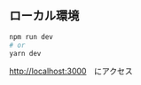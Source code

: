 ## ローカル環境

```bash
npm run dev
# or
yarn dev
```

[http://localhost:3000](http://localhost:3000)　にアクセス